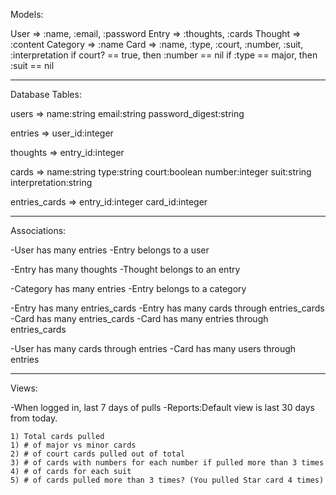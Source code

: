 Models:

User => :name, :email, :password
Entry => :thoughts, :cards
Thought => :content
Category => :name
Card => :name, :type, :court, :number, :suit, :interpretation
    if court? == true, then :number == nil
    if :type == major, then :suit == nil

------------------

Database Tables:

users => name:string email:string password_digest:string

entries => user_id:integer

thoughts => entry_id:integer

cards => name:string type:string court:boolean number:integer suit:string interpretation:string

entries_cards => entry_id:integer card_id:integer

------------------

Associations:

-User has many entries
-Entry belongs to a user

-Entry has many thoughts
-Thought belongs to an entry

-Category has many entries
-Entry belongs to a category

-Entry has many entries_cards
-Entry has many cards through entries_cards
-Card has many entries_cards
-Card has many entries through entries_cards

-User has many cards through entries
-Card has many users through entries

------------------

Views:

-When logged in, last 7 days of pulls
-Reports:Default view is last 30 days from today.

    1) Total cards pulled
    1) # of major vs minor cards
    2) # of court cards pulled out of total
    3) # of cards with numbers for each number if pulled more than 3 times
    4) # of cards for each suit
    5) # of cards pulled more than 3 times? (You pulled Star card 4 times)